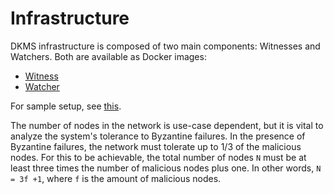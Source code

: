 # Infrastructure

DKMS infrastructure is composed of two main components: Witnesses and Watchers. Both are available as Docker images:

- [ Witness ](https://ghcr.io/thclab/keriox-witness)
- [ Watcher ](https://ghcr.io/thclab/keriox-watcher)

For sample setup, see [this](https://github.com/THCLab/ambient-infrastructure/blob/main/infrastructure/docker-compose.yml).

The number of nodes in the network is use-case dependent, but it is vital to analyze the system's tolerance to Byzantine failures. In the presence of Byzantine failures, the network must tolerate up to 1/3 of the malicious nodes. For this to be achievable, the total number of nodes `N` must be at least three times the number of malicious nodes plus one. In other words, `N = 3f +1`, where `f` is the amount of malicious nodes.
